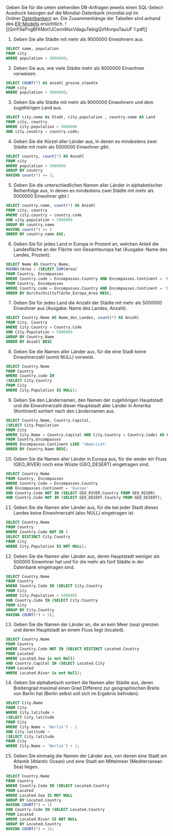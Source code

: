 Geben Sie für die unten stehenden DB-Anfragen jeweils einen SQL-Select-Ausdruck bezogen auf die Mondial-Datenbank (mondial.sql im Ordner [Datenbanken](https://moodle.hs-emden-leer.de/moodle/mod/url/view.php?id=323657 "Datenbanken")) an. Die Zusammenhänge der Tabellen sind anhand des [ER-Modells](https://ipfs.ddnss.org/ipfs/QmY9aPngBfXMot1JCsnnWsxVdaguTebigQVf4vnpsTauUF) ersichtlich.
![[QmY9aPngBfXMot1JCsnnWsxVdaguTebigQVf4vnpsTauUF 1.pdf]]
1. Geben Sie alle Städte mit mehr als 9000000 Einwohnern aus.

```SQL
SELECT name, population
FROM city
WHERE population > 9000000;
```

2. Geben Sie aus, wie viele Städte mehr als 9000000 Einwohner vorweisen.

```SQL
SELECT COUNT(*) AS anzahl_grosse_staedte
FROM city
WHERE population > 9000000;
```

3. Geben Sie alle Städte mit mehr als 9000000 Einwohnern und dem zugehörigen Land aus.

```SQL
SELECT city.name As Stadt, city.population , country.name AS Land
FROM city, country
WHERE city.population > 9000000
AND city.country = country.code;
```

4. Geben Sie die Kürzel aller Länder aus, in denen es mindestens zwei Städte mit mehr als 5000000 Einwohner gibt.
  
  ```SQL
SELECT country, count(*) AS Anzahl
FROM city
WHERE population > 5000000
GROUP BY country
HAVING count(*) >= 2;
  ```
  
5. Geben Sie die unterschiedlichen Namen aller Länder in alphabetischer Reihenfolge aus, in denen es mindestens zwei Städte mit mehr als 5000000 Einwohner gibt.!

```SQL
SELECT country.name, count(*) AS Anzahl
FROM city, country
WHERE city.country = country.code
AND city.population > 5000000
GROUP BY country.name
HAVING count(*) >= 2
ORDER BY country.name ASC;
```

6. Geben Sie für jedes Land in Europa in Prozent an, welchen Anteil die Landesfläche an der Fläche von Gesamteuropa hat (Ausgabe: Name des Landes, Prozent).

```SQL
SELECT Name AS Country_Name,
ROUND((Area / (SELECT SUM(Area)
FROM Country, Encompasses
WHERE Country.code = Encompasses.Country AND Encompasses.Continent = 'Europe')) * 100, 2) AS Durchschnittsfläche_Europa_Area
FROM Country, Encompasses
WHERE Country.code = Encompasses.Country AND Encompasses.Continent = 'Europe'
ORDER BY Durchschnittsfläche_Europa_Area DESC;
```

7. Geben Sie für jedes Land die Anzahl der Städte mit mehr als 5000000 Einwohner aus (Ausgabe: Name des Landes, Anzahl).

```SQL
SELECT Country.Name AS Name_des_Landes, count(*) AS Anzahl
FROM City, Country
WHERE City.Country = Country.Code
AND City.Population > 5000000
GROUP BY Country.Name
ORDER BY Anzahl DESC
```

8. Geben Sie die Namen aller Länder aus, für die eine Stadt keine Einwohnerzahl (somit NULL) vorweist.

```SQL
SELECT Country.Name
FROM Country
WHERE Country.code IN
(SELECT City.Country
FROM City
WHERE City.Population IS NULL);
```

9. Geben Sie den Ländernamen, den Namen der zugehörigen Hauptstadt und die Einwohnerzahl dieser Hauptstadt aller Länder in Amerika (Kontinent) sortiert nach den Ländernamen aus.

```SQL
SELECT Country.Name, Country.Capital,
(SELECT City.Population
FROM City
WHERE City.Name = Country.Capital AND City.Country = Country.Code) AS Hauptstadtbevölkerung
FROM Country,Encompasses
WHERE Encompasses.Continent LIKE '%America%'
ORDER BY Country.Name DESC;
```

10. Geben Sie die Namen aller Länder in Europa aus, für die weder ein Fluss (GEO_RIVER) noch eine Wüste (GEO_DESERT) eingetragen sind.

```SQL
SELECT Country.Name
FROM Country, Encompasses
WHERE Country.Code = Encompasses.Country
AND Encompasses.Continent = 'Europe'
AND Country.Code NOT IN (SELECT GEO_RIVER.Country FROM GEO_RIVER)
AND Country.Code NOT IN (SELECT GEO_DESERT.Country FROM GEO_DESERT);
```

11. Geben Sie die Namen aller Länder aus, für die bei jeder Stadt dieses Landes keine Einwohnerzahl (also NULL) eingetragen ist.
  
  ```SQL
SELECT Country.Name
FROM Country
WHERE Country.Code NOT IN (
SELECT DISTINCT City.Country
FROM City
WHERE City.Population IS NOT NULL);
  ```
  
12. Geben Sie die Namen aller Länder aus, deren Hauptstadt weniger als 500000 Einwohner hat und für die mehr als fünf Städte in der Datenbank eingetragen sind.

 ```SQL
SELECT Country.Name
FROM Country
WHERE Country.Code IN (SELECT City.Country
FROM City
WHERE City.Population < 500000)
AND Country.Code IN (SELECT City.Country
FROM City
GROUP BY City.Country
HAVING COUNT(*) > 5);
  ```
  
13. Geben Sie die Namen der Länder an, die an kein Meer (sea) grenzen und deren Hauptstadt an einem Fluss liegt (located).

 ```SQL
SELECT Country.Name
FROM Country
WHERE Country.Code NOT IN (SELECT DISTINCT Located.Country
FROM Located
WHERE Located.Sea is not Null)
AND Country.Capital IN (SELECT Located.City
FROM Located
WHERE Located.River is not Null);
  ```
  
14. Geben Sie alphabetisch sortiert die Namen aller Städte aus, deren Breitengrad maximal einen Grad Differenz zur geographischen Breite von Berlin hat (Berlin selbst soll sich im Ergebnis befinden).

 ```SQL
SELECT City.Name
FROM City
WHERE City.latitude >
(SELECT City.latitude
FROM City
WHERE City.Name = 'Berlin') - 1
AND City.latitude <
(SELECT City.latitude
FROM City
WHERE City.Name = 'Berlin') + 1;
  ```
  
15. Geben Sie einmalig die Namen der Länder aus, von denen eine Stadt am Atlantik (Atlantic Ocean) und eine Stadt am Mittelmeer (Mediterranean Sea) liegen.

 ```SQL
SELECT Country.Name
FROM Country
WHERE Country.Code IN (SELECT Located.Country
FROM Located
WHERE Located.Sea IS NOT NULL
GROUP BY Located.Country
HAVING COUNT(*) = 1)
AND Country.Code IN (SELECT Located.Country
FROM Located
WHERE Located.River IS NOT NULL
GROUP BY Located.Country
HAVING COUNT(*) = 1);
  ```